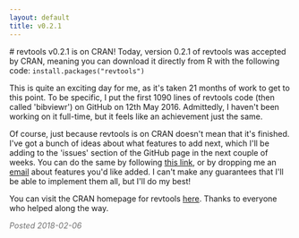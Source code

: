 ```yaml
---
layout: default
title: v0.2.1
---
```

<head>
  <!-- Global site tag (gtag.js) - Google Analytics -->
  <script async src="https://www.googletagmanager.com/gtag/js?id=UA-121833450-2"></script>
  <script>
    window.dataLayer = window.dataLayer || [];
    function gtag(){dataLayer.push(arguments);}
    gtag('js', new Date());

    gtag('config', 'UA-121833450-1');
  </script>
</head>
# revtools v0.2.1 is on CRAN!
Today, version 0.2.1 of revtools was accepted by CRAN, meaning you can download it directly from R with the following code:
<code>install.packages("revtools")</code>

This is quite an exciting day for me, as it's taken 21 months of work to get to this point. To be specific, I put the first 1090 lines of revtools code (then called 'bibviewr') on GitHub on 12th May 2016. Admittedly, I haven't been working on it full-time, but it feels like an achievement just the same.

Of course, just because revtools is on CRAN doesn't mean that it's finished. I've got a bunch of ideas about what features to add next, which I'll be adding to the 'issues' section of the GitHub page in the next couple of weeks. You can do the same by following <a href="https://github.com/mjwestgate/revtools/issues" target="_blank" rel="noopener">this link</a>, or by dropping me an <a href="mailto:martinjwestgate@gmail.com">email</a> about features you'd like added. I can't make any guarantees that I'll be able to implement them all, but I'll do my best!

You can visit the CRAN homepage for revtools <a href="https://cran.r-project.org/package=revtools" target="_blank" rel="noopener">here</a>. Thanks to everyone who helped along the way.

<div style="color:#727272"><em>Posted 2018-02-06</em></div>